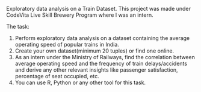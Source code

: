Exploratory data analysis on a Train Dataset. 
This project was made under CodeVita Live Skill Brewery Program where I was an intern.

The task:
1. Perform exploratory data analysis on a dataset containing the average operating speed of popular trains in India.
2. Create your own dataset(minimum 20 tuples) or find one online.
3. As an intern under the Ministry of Railways, find the correlation between average operating speed and the frequency of train delays/accidents and derive any other relevant insights like passenger satisfaction, percentage of seat occupied, etc.
4. You can use R, Python or any other tool for this task.
